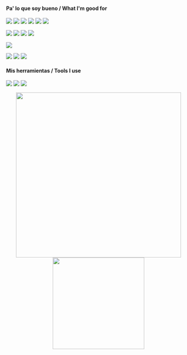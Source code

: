 <span>
<h4> Pa' lo que soy bueno / What I'm good for </h4>
<p>
<img src="https://img.shields.io/badge/React-20232A?style=for-the-badge&logo=react&logoColor=61DAFB"/>
<img src="https://img.shields.io/badge/lit-324FFF?style=for-the-badge&logo=lit&logoColor=white" />
<img src="https://img.shields.io/badge/Svelte-4A4A55?style=for-the-badge&logo=svelte&logoColor=FF3E00"/>
<img src="https://img.shields.io/badge/Solid%20JS-2C4F7C?style=for-the-badge&logo=solid&logoColor=white"/>
<img src="https://img.shields.io/badge/AlpineJS-8BC0D0?style=for-the-badge&logo=alpine.js&logoColor=black"/>
<img src="https://img.shields.io/badge/Tailwindcss-38B2AC?style=for-the-badge&logo=tailwind-css&logoColor=white"/>
</p>

<p>
<img src="https://img.shields.io/badge/HTML5-E34F26?style=for-the-badge&logo=html5&logoColor=white"/>
<img src="https://img.shields.io/badge/CSS3-1572B6?style=for-the-badge&logo=css3&logoColor=white"/>
<img src="https://img.shields.io/badge/JavaScript-323330?style=for-the-badge&logo=javascript&logoColor=F7DF1E"/>
<img src="https://img.shields.io/badge/TypeScript-007ACC?style=for-the-badge&logo=typescript&logoColor=white"/>
</p>
  
<p>
<img src="https://img.shields.io/badge/strapi-2F2E8B?style=for-the-badge&logo=strapi&logoColor=white"/>  
</p>

<p>
<img src="https://img.shields.io/badge/Deno-white?style=for-the-badge&logo=deno&logoColor=464647"/>
<img src="https://img.shields.io/badge/Node.js-339933?style=for-the-badge&logo=nodedotjs&logoColor=white"/>
<img src="https://img.shields.io/badge/Vite-B73BFE?style=for-the-badge&logo=vite&logoColor=FFD62E"/>
</p>

<h4> Mis herramientas / Tools I use </h4>

<p>
<img src="https://img.shields.io/badge/NeoVim-%2357A143.svg?&style=for-the-badge&logo=neovim&logoColor=white"/>
<img src="https://img.shields.io/badge/VSCode-0078D4?style=for-the-badge&logo=visual%20studio%20code&logoColor=white"/>
<img src="https://img.shields.io/badge/Notepad++-90E59A.svg?style=for-the-badge&logo=notepad%2B%2B&logoColor=black"/>
</p>


<p align="middle">
<img width="450" src="https://github-readme-stats.vercel.app/api?username=cfuendev&show_icons=true&bg_color=22272e&title_color=adbac7&icon_color=636e7b&text_color=adbac7&border_color=444c56">

<img width="250" src="https://github-readme-stats.vercel.app/api/top-langs/?username=cfuendev&show_icons=true&bg_color=22272e&title_color=adbac7&icon_color=636e7b&text_color=adbac7&border_color=444c56">
</p>
